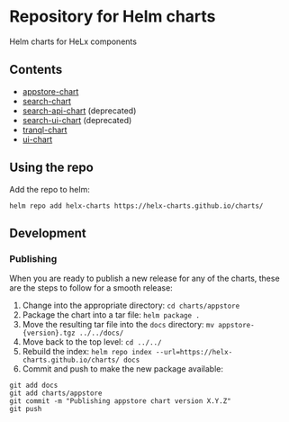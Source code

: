 # Repository for Helm charts

Helm charts for HeLx components

## Contents

* [appstore-chart](https://github.com/helx-charts/appstore-chart)
* [search-chart](https://github.com/helx-charts/search-chart)
* [search-api-chart](https://github.com/helx-charts/search-api-chart) (deprecated)
* [search-ui-chart](https://github.com/helx-charts/search-ui-chart) (deprecated)
* [tranql-chart](https://github.com/helx-charts/tranql-chart)
* [ui-chart](https://github.com/helx-charts/ui-chart)

## Using the repo

Add the repo to helm:

```
helm repo add helx-charts https://helx-charts.github.io/charts/
```

## Development

### Publishing

When you are ready to publish a new release for any of the charts, these are the steps to follow for a smooth release:

1. Change into the appropriate directory: `cd charts/appstore`
2. Package the chart into a tar file: `helm package .`
3. Move the resulting tar file into the `docs` directory: `mv appstore-{version}.tgz ../../docs/`
4. Move back to the top level: `cd ../../`
5. Rebuild the index: `helm repo index --url=https://helx-charts.github.io/charts/ docs`
6. Commit and push to make the new package available: 
 ```
git add docs
git add charts/appstore
git commit -m "Publishing appstore chart version X.Y.Z"
git push
```
